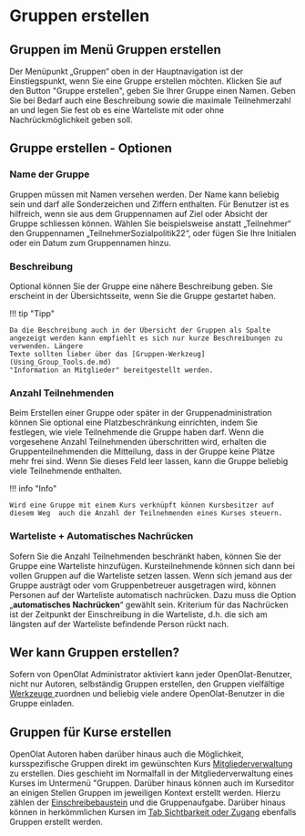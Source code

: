 # Gruppen erstellen

##  Gruppen im Menü Gruppen erstellen

Der Menüpunkt „Gruppen“ oben in der Hauptnavigation ist der Einstiegspunkt,
wenn Sie eine Gruppe erstellen möchten. Klicken Sie auf den Button "Gruppe erstellen", geben Sie Ihrer Gruppe einen Namen. Geben Sie bei Bedarf auch eine Beschreibung sowie die maximale Teilnehmerzahl an und legen Sie fest ob es
eine Warteliste mit oder ohne Nachrückmöglichkeit geben soll.

##  Gruppe erstellen - Optionen

### Name der Gruppe

Gruppen müssen mit Namen versehen werden. Der Name kann beliebig sein und darf
alle Sonderzeichen und Ziffern enthalten. Für Benutzer ist es hilfreich, wenn
sie aus dem Gruppennamen auf Ziel oder Absicht der Gruppe schliessen können.
Wählen Sie beispielsweise anstatt „Teilnehmer“ den Gruppennamen
„TeilnehmerSozialpolitik22“, oder fügen Sie Ihre Initialen oder ein Datum zum
Gruppennamen hinzu.

### Beschreibung

Optional können Sie der Gruppe eine nähere Beschreibung geben. Sie erscheint
in der Übersichtsseite, wenn Sie die Gruppe gestartet haben.

!!! tip "Tipp"

    Da die Beschreibung auch in der Übersicht der Gruppen als Spalte angezeigt werden kann empfiehlt es sich nur kurze Beschreibungen zu verwenden. Längere
    Texte sollten lieber über das [Gruppen-Werkzeug](Using_Group_Tools.de.md)
    "Information an Mitglieder" bereitgestellt werden.

###  Anzahl Teilnehmenden

Beim Erstellen einer Gruppe oder später in der Gruppenadministration können Sie optional eine Platzbeschränkung einrichten, indem Sie festlegen, wie viele
Teilnehmende die Gruppe haben darf. Wenn die vorgesehene Anzahl Teilnehmenden überschritten wird, erhalten die Gruppenteilnehmenden die Mitteilung, dass in der Gruppe keine Plätze mehr frei sind. Wenn Sie dieses Feld leer lassen, kann die Gruppe beliebig viele Teilnehmende enthalten.

!!! info "Info"

    Wird eine Gruppe mit einem Kurs verknüpft können Kursbesitzer auf diesem Weg  auch die Anzahl der Teilnehmenden eines Kurses steuern.

### Warteliste + Automatisches Nachrücken

Sofern Sie die Anzahl Teilnehmenden beschränkt haben, können Sie der Gruppe eine Warteliste hinzufügen. Kursteilnehmende können sich dann bei vollen Gruppen auf die Warteliste setzen lassen. Wenn sich jemand aus der Gruppe austrägt
oder vom Gruppenbetreuer ausgetragen wird, können Personen auf der Warteliste automatisch nachrücken. Dazu muss die Option „**automatisches Nachrücken**“
gewählt sein. Kriterium für das Nachrücken ist der Zeitpunkt der Einschreibung in die Warteliste, d.h. die sich am längsten auf der Warteliste befindende Person
rückt nach.

## Wer kann Gruppen erstellen?

Sofern von OpenOlat Administrator aktiviert kann jeder OpenOlat-Benutzer,
nicht nur Autoren, selbständig Gruppen erstellen, den Gruppen vielfältige
[Werkzeuge ](Using_Group_Tools.de.md)zuordnen und beliebig
viele andere OpenOlat-Benutzer in die Gruppe einladen.

## Gruppen für Kurse erstellen

OpenOlat Autoren haben darüber hinaus auch die Möglichkeit, kursspezifische
Gruppen direkt im gewünschten Kurs
[Mitgliederverwaltung](../course_operation/Members_management.de.md) zu erstellen. Dies geschieht
im Normalfall in der Mitgliederverwaltung eines Kurses im Untermenü "Gruppen.
Darüber hinaus können auch im Kurseditor an einigen Stellen Gruppen im jeweiligen Kontext erstellt werden. Hierzu zählen der
[Einschreibebaustein](../course_elements/Administration_and_Organisation.de.md) und die Gruppenaufgabe. Darüber hinaus können in herkömmlichen Kursen im [Tab Sichtbarkeit oder Zugang](../course_create/General_Configuration_of_Course_Elements.de.md) ebenfalls Gruppen erstellt werden.